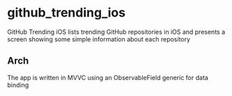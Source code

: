 # github_trending_ios

GitHub Trending iOS lists trending GitHub repositories in iOS and presents a screen showing some simple information about each repository


## Arch

The app is written in MVVC using an ObservableField generic for data binding


